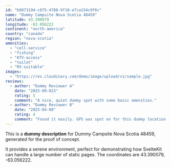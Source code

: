 ```yaml
---
id: "b987319d-c675-4788-9f10-e7ca154c9f6c"
name: "Dummy Campsite Nova Scotia 48459"
latitude: 43.390079
longitude: -63.056222
continent: "north-america"
country: "canada"
region: "nova-scotia"
amenities:
  - "cell-service"
  - "fishing"
  - "ATV-access"
  - "toilet"
  - "RV-suitable"
images:
  - "https://res.cloudinary.com/demo/image/upload/v1/sample.jpg"
reviews:
  - author: "Dummy Reviewer A"
    date: "2025-09-023"
    rating: 5
    comment: "A nice, quiet dummy spot with some basic amenities."
  - author: "Dummy Reviewer B"
    date: "2025-04-08"
    rating: 4
    comment: "Found it easily. GPS was spot on for this dummy location."
---
```


This is a **dummy description** for Dummy Campsite Nova Scotia 48459, generated for the proof of concept.

It provides a serene environment, perfect for demonstrating how SvelteKit can handle a large number of static pages. The coordinates are 43.390079, -63.056222.
